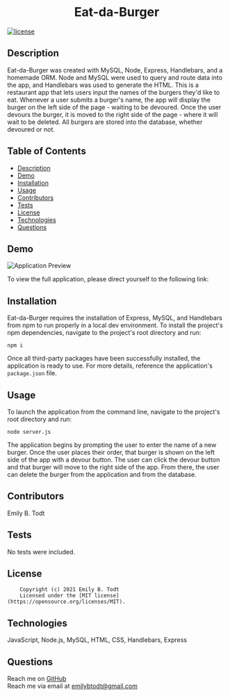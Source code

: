 <h1 align="center">Eat-da-Burger</h1>
  
[![license](https://img.shields.io/static/v1?label=license&message=MIT&color=yellow)](https://opensource.org/licenses/MIT)
  
  ## Description
  Eat-da-Burger was created with MySQL, Node, Express, Handlebars, and a homemade ORM. Node and MySQL were used to query and route data into the app, and Handlebars was used to generate the HTML. This is a restaurant app that lets users input the names of the burgers they'd like to eat. Whenever a user submits a burger's name, the app will display the burger on the left side of the page - waiting to be devoured. Once the user devours the burger, it is moved to the right side of the page - where it will wait to be deleted. All burgers are stored into the database, whether devoured or not. 

  ## Table of Contents
  - [Description](#description)
  - [Demo](#demo)
  - [Installation](#installation)
  - [Usage](#usage)
  - [Contributors](#contributors)
  - [Tests](#tests)
  - [License](#license)
  - [Technologies](#technologies)
  - [Questions](#questions)
  
  ## Demo
  ![Application Preview](assets/Demo.gif)
  
  To view the full application, please direct yourself to the following link: 
  
  ## Installation
  Eat-da-Burger requires the installation of Express, MySQL, and Handlebars from npm to run properly in a local dev environment. To install the project's npm dependencies, navigate to the project's root directory and run:

  ```
  npm i
  ``` 
 
 
  Once all third-party packages have been successfully installed, the application is ready to use. For more details, reference the application's ```package.json``` file.
  
  ## Usage
  To launch the application from the command line, navigate to the project's root directory and run:
  ```
  node server.js
  ```
  The application begins by prompting the user to enter the name of a new burger. Once the user places their order, that burger is shown on the left side of the app with a devour button. The user can click the devour button and that burger will move to the right side of the app. From there, the user can delete the burger from the application and from the database.  
 
  ## Contributors
  Emily B. Todt
 
  ## Tests
  No tests were included.
  
  ## License
        Copyright (c) 2021 Emily B. Todt 
        Licensed under the [MIT license](https://opensource.org/licenses/MIT).
  
  ## Technologies
  JavaScript, Node.js, MySQL, HTML, CSS, Handlebars, Express
  
  ## Questions
  Reach me on [GitHub](https://www.github.com/todtsies)  
  Reach me via email at <emilybtodt@gmail.com>